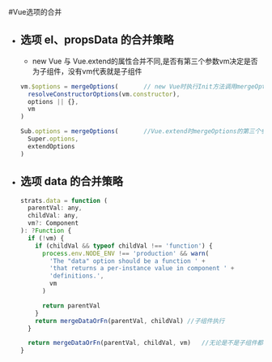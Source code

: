 #Vue选项的合并

- ## 选项 el、propsData 的合并策略

  - new Vue 与 Vue.extend的属性合并不同,是否有第三个参数vm决定是否为子组件，没有vm代表就是子组件

  ```js
  vm.$options = mergeOptions(		// new Vue时执行Init方法调用mergeOptions,此时带有第三个参数vm
    resolveConstructorOptions(vm.constructor),
    options || {},
    vm
  )
  ```

  ```js
  Sub.options = mergeOptions(		//Vue.extend时mergeOptions的第三个参数并不存在
    Super.options,
    extendOptions
  )
  ```

  

- ## 选项 data 的合并策略

  ```js
  strats.data = function (
    parentVal: any,
    childVal: any,
    vm?: Component
  ): ?Function {
    if (!vm) {
      if (childVal && typeof childVal !== 'function') {
        process.env.NODE_ENV !== 'production' && warn(
          'The "data" option should be a function ' +
          'that returns a per-instance value in component ' +
          'definitions.',
          vm
        )
  
        return parentVal
      }
      return mergeDataOrFn(parentVal, childVal)	//子组件执行
    }
  
    return mergeDataOrFn(parentVal, childVal, vm)	//无论是不是子组件都会执行，但非子组件会带vm
  }
  ```

  